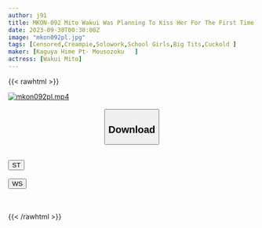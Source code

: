 ```yaml
---
author: j91
title: MKON-092 Mito Wakui Was Planning To Kiss Her For The First Time In Her Room Because She Loves Cleanliness, But She Was Creampied By The Guy In The Foul-smelling Trash Room, And It Got All Messed Up
date: 2023-09-30T00:30:00Z
image: "mkon092pl.jpg"
tags: [Censored,Creampie,Solowork,School Girls,Big Tits,Cuckold	]
maker: [Kaguya Hime Pt- Mousozoku   ]
actress: [Wakui Mito]
---
```



{{< rawhtml >}}

<div class="video" data-videoid="WgA8MZ2jbeUb8WM">
    <a href="javascript:;">
        <img src="https://my.j91.asia/posts/mkon092pl/mkon092pl.jpg" width="WIDTH" height="HEIGHT" alt="mkon092pl.mp4" loading="lazy">
    </a>
</div>

<script type="text/javascript" src="https://j91.asia/asset/on-demand-st.js"></script>

<br>
  <link rel="stylesheet" href="https://j91.asia/asset/bs5.css">
  
  <center>
  <button class="btn btn-primary" type="button" data-bs-toggle="collapse" data-bs-target=".multi-collapse" aria-expanded="false" aria-controls="multiCollapseExample1 multiCollapseExample2"><h2>Download</h2></button></center>
</p>
<div class="row">
  <div class="col">
    <div class="collapse multi-collapse" id="multiCollapseExample1">
      <div class="card card-body">
	      	      <br>
<div class="buttons">  
<a href="https://streamtape.to/v/WgA8MZ2jbeUb8WM"><button class="btn-hover color-3"><i class="fa fa-download"></i> ST</button></a></div>
    </div>
  </div>
</div>
  <div class="col">
    <div class="collapse multi-collapse" id="multiCollapseExample2">
      <div class="card card-body">
	      <br>
<div class="buttons">
    <a href="https://wolfstream.tv/jpspfhrwjemk"><button class="btn-hover color-9"><i class="fa fa-download"></i> WS</button></a></div>
<br><br>
      </div>
    </div>
  </div>
</div>

{{< /rawhtml >}}
